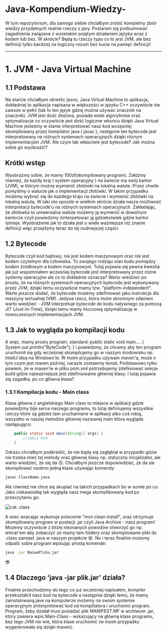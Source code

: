 # Java-Kompendium-Wiedzy-
W tym repozytorium, dla samego siebie chciałbym zrobić kompletny zbiór wiedzy przydatnych realnie rzeczy z javy. Postaram się podsumować zagadnienia związane z wszelakim pojętym działaniem języka wraz z kodem lub bez. W skrócie? Będą tu rzeczy typu co to jest JVM, ale bez definicji tylko bardziej na logiczny rozum bez kucia na pamięć definicji!


---


# 1. JVM - Java Virtual Machine

## 1.1 Podstawa

Na starcie chciałbym określic jasno, Java Virtual Machine to aplikacja, dokładniej to aplikacja napisana w większości w języku C++ oczywiście nie zawsze w pełni (tak to ten język gdzię można używać znacznik na znacznik). JVM jest dość złożona, posiada wiele algorytmów oraz optymalizacje co oczywiście jest dość logiczne wkońcu dzięki Java Virtual Machine jesteśmy w stanie interpretować nasz kod wczęsniej skompilowany przez kompilator java ( javac ), następnie ten bytecode jest interpretowany na różnych systemach operacyjnych dzięki róznym implementacjom JVM. Ale czym tak własciwie jest bytecode? Jak można sobie go wyobraźić?

## Krótki wstęp

Wyobrażmy sobie, że mamy 100zł(skompilowany program). Załóżmy również, że każdy kraj ( system operacyjny ) na świecie ma swój kantor (JVM), w którym można wymienić złotówki na lokalną walute. Przez chwile pomyślmy o walucie jak o implementacji złotówki. W takim przypadku możemy wybrać się do każdego kraju na świecie i wymienić złotówki na lokalną walutę. W taki oto sposób w wielkim skrócie działa nasza możliwość interpretacji bytecode'u na różnych systemach operacyjnych. Zakładając, że złotówka to uniwersalna waluta możemy ją wymienić w dowolnym kantorze czyli powiedzmy zinterpetować ją gdziekolwiek gdzie kantor istnieje. Wyobrażenie jak to działa jest o wiele ważniejsze niż znanie definicji więc przejdzmy teraz do tej nudniejszej części. 

## 1.2 Bytecode
Bytecode czyli kod bajtowy, nie jest kodem maszynowym oraz nie jest kodem czytelnym dla człowieka. To swojego rodzaju stan kodu pomiędzy kodem źródłowym a kodem maszynowym. Tutaj pojawia się pewna kwestia jak już wspomniałem wcześniej bytecode jest interpretowany przez rózne systemy operacyjne ale co to dokładnie oznacza? Warto wiedzieć po prostu, że na różnych systemach operacyjnych bytecode jest wykonywany przez JVM, dzięki temu oczywiście mamy tzw. "platform-independent". Warto jeszcze dodać, że bytecode możemy zdefiniować jako instrukcje dla maszyny wirtualnej (VM). Jedyna rzecz, która moim skromnym zdaniem warto wiedzieć - JVM interpretuje bytecode do kodu natywnego za pomocą JIT (Just-In-Time), dzięki temu mamy kluczową optymalizację w nowoczesnych implementacjach JVM.

## 1.3 Jak to wygląda po kompilacji kodu
A więc, mamy prosty program, standard:
public static void main.... { System.out.println("ByteCode"); } i powiedzmy, że chcemy aby ten program uruchomił się gdy wcześniej skompilujemy go w naszym środowisku np. IntellJ Idea na Windows'ie. 
W moim przypadku używam maven'a, może o tym czym jest maven później, narazie zostawmy temat.
Podstawowo tylko powiem, że w maven'ie w pliku pom.xml potrzebujemy zdefiniować sekcje build gdzie najważniejsze jest zdefiniowanie głównej klasy. I tutaj pojawia się zagadka, po co główna klasa?

### 1.3.1 Kompilacja kodu - Main class
Klasa główna z angielskiego Main class to miejsce w aplikacji gdzie powiedzmy bije serce naszego programu, to tutaj definiujemy wszystkie rzeczy które są gdzieś tam uruchamiane w aplikacji albo coś robią, wszystko w naszej metodzie głównej nazwanej main która wygląda następująco:
```java
    public static void main(String[] args) {
        //jakiś kod
    }
```
Odrazu chciałbym podkreślić, że nie będę się zagłębiał w przypadki gdzie nie trzeba mieć tej metody oraz głównej klasy np. statyczny inicjalizator, ale warto wiedzieć, że się da 😊.
Chciałbym jeszcze dopowiedzieć, że da sie skompilować osobno jedną klase używając komendy:
```bash
javac ClassName.java
```
Ale również nie chce się skupiać na takich przypadkach bo w sumie po co.
Jako ciekawostkę tak wygląda nasz mega skomplikowany kod po przeczytaniu go:

![cat .class](https://i.imgur.com/W1yYzg7.png)

A wieć wracając wykonuje polecenie "mvn clean install", oraz otrzymuje skompilowany program w postacji .jar czyli Java Archive - nasz program!
Możemy oczywiście z bliżej nieznanych powodów otworzyć go np. winrar'em aby zobaczyć ze mamy tam foldery oraz skompilowane pliki do .class zamiast .java w naszym projekcie 😵.
No i teraz finalnie możemy odpalić sobie program wpisując prostą komende:
```bash
java -jar NazwaPliku.jar
```
😎
## 1.4 Dlaczego 'java -jar plik.jar' działa?

Finalnie przechodzimy do tego co już wcześniej napisałem, kompiler przekształcił nasz kod na bytecode a następnie dzięki temu, że mamy zainstalowaną jave na komputerze możemy na swoim systemie operacyjnym zinterpretować kod od komplilatora i uruchomić program.
Program, żeby działał musi posiadać plik MANIFEST.MF w archiwum .jar, który zawiera wpis Main-Class - wskazujący na główną klase programu, bez tego JVM nie wie, która klase uruchomić (w moim przypadku wygenerowała się dzięki maven).
